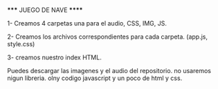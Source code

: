 **************\*\*\*************** JUEGO DE NAVE ****************\*\*\*\*****************

1- Creamos 4 carpetas una para el audio, CSS, IMG, JS.

2- Creamos los archivos correspondientes para cada carpeta. (app.js, style.css)

3- creamos nuestro index HTML.

Puedes descargar las imagenes y el audio del repositorio. no usaremos nigun libreria. olny codigo javascript y un poco de html y css.
